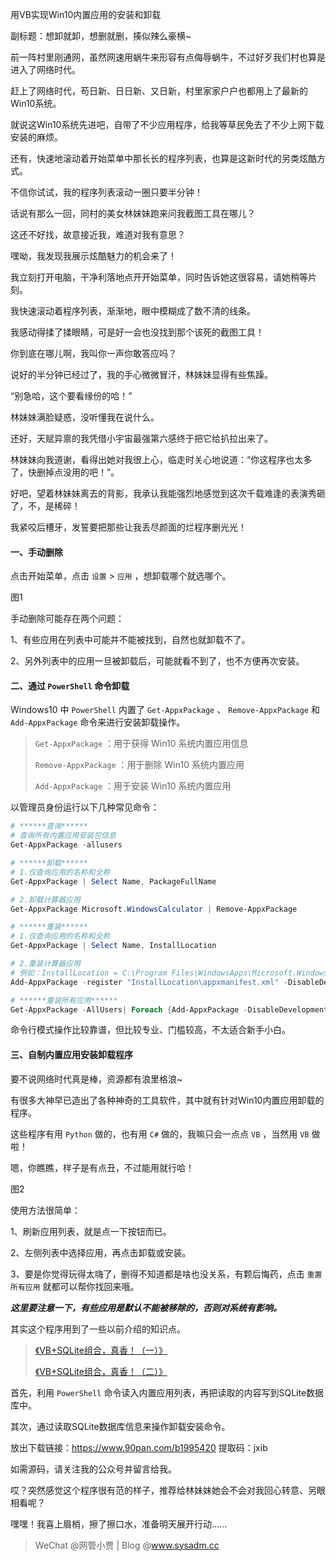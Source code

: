 用VB实现Win10内置应用的安装和卸载

副标题：想卸就卸，想删就删，揍似辣么豪横~



前一阵村里刚通网，虽然网速用蜗牛来形容有点侮辱蜗牛，不过好歹我们村也算是进入了网络时代。

赶上了网络时代，苟日新、日日新、又日新，村里家家户户也都用上了最新的Win10系统。

就说这Win10系统先进吧，自带了不少应用程序，给我等草民免去了不少上网下载安装的麻烦。

还有，快速地滚动着开始菜单中那长长的程序列表，也算是这新时代的另类炫酷方式。

不信你试试，我的程序列表滚动一圈只要半分钟！



话说有那么一回，同村的美女林妹妹跑来问我截图工具在哪儿？

这还不好找，故意接近我，难道对我有意思？

嘿呦，我发现我展示炫酷魅力的机会来了！

我立刻打开电脑，干净利落地点开开始菜单，同时告诉她这很容易，请她稍等片刻。

我快速滚动着程序列表，渐渐地，眼中模糊成了数不清的线条。

我感动得揉了揉眼睛，可是好一会也没找到那个该死的截图工具！

你到底在哪儿啊，我叫你一声你敢答应吗？

说好的半分钟已经过了，我的手心微微冒汗，林妹妹显得有些焦躁。

“别急哈，这个要看缘份的哈！”

林妹妹满脸疑惑，没听懂我在说什么。

还好，天赋异禀的我凭借小宇宙最强第六感终于把它给扒拉出来了。

林妹妹向我道谢，看得出她对我很上心，临走时关心地说道：“你这程序也太多了，快删掉点没用的吧！”。

好吧，望着林妹妹离去的背影，我承认我能强烈地感觉到这次千载难逢的表演秀砸了，不，是稀碎！

我紧咬后槽牙，发誓要把那些让我丢尽颜面的烂程序删光光！



#### 一、手动删除

点击开始菜单，点击 `设置` > `应用` ，想卸载哪个就选哪个。

图1

手动删除可能存在两个问题：

1、有些应用在列表中可能并不能被找到，自然也就卸载不了。

2、另外列表中的应用一旦被卸载后，可能就看不到了，也不方便再次安装。



#### 二、通过 `PowerShell` 命令卸载

Windows10 中 `PowerShell` 内置了 `Get-AppxPackage` 、 `Remove-AppxPackage` 和 `Add-AppxPackage` 命令来进行安装卸载操作。

> `Get-AppxPackage` ：用于获得 Win10 系统内置应用信息
>
> `Remove-AppxPackage` ：用于删除 Win10 系统内置应用
>
> `Add-AppxPackage` ：用于安装 Win10 系统内置应用



以管理员身份运行以下几种常见命令：

```powershell
# ******查询******
# 查询所有内置应用安装包信息
Get-AppxPackage -allusers

# ******卸载******
# 1.仅查询应用的名称和全称
Get-AppxPackage | Select Name, PackageFullName

# 2.卸载计算器应用
Get-AppxPackage Microsoft.WindowsCalculator | Remove-AppxPackage

# ******重装******
# 1.仅查询应用的名称和全称
Get-AppxPackage | Select Name, InstallLocation

# 2.重装计算器应用
# 例如：InstallLocation = C:\Program Files\WindowsApps\Microsoft.WindowsCalculator_10.1805.1201.0_x64__8wekyb3d8bbwe
Add-AppxPackage -register "InstallLocation\appxmanifest.xml" -DisableDevelopmentMode

# ******重装所有应用******
Get-AppxPackage -AllUsers| Foreach {Add-AppxPackage -DisableDevelopmentMode -Register "$($_.InstallLocation)\AppXManifest.xml"}
```

命令行模式操作比较靠谱，但比较专业、门槛较高，不太适合新手小白。



#### 三、自制内置应用安装卸载程序

要不说网络时代真是棒，资源都有浪里格浪~

有很多大神早已造出了各种神奇的工具软件，其中就有针对Win10内置应用卸载的程序。

这些程序有用 `Python` 做的，也有用 `C#` 做的，我嘛只会一点点 `VB` ，当然用 `VB` 做啦！

嗯，你瞧瞧，样子是有点丑，不过能用就行哈！

图2



使用方法很简单：

1、刷新应用列表，就是点一下按钮而已。

2、左侧列表中选择应用，再点击卸载或安装。

3、要是你觉得玩得太嗨了，删得不知道都是啥也没关系，有颗后悔药，点击 `重置所有应用` 就都可以帮你找回来哦。

***这里要注意一下，有些应用是默认不能被移除的，否则对系统有影响。***



其实这个程序用到了一些以前介绍的知识点。

> [《VB+SQLite组合，真香！（一）》](https://www.sysadm.cc/index.php/vbbiancheng/721-vb-sqlite)
>
> [《VB+SQLite组合，真香！（二）》](https://www.sysadm.cc/index.php/vbbiancheng/723-vb-sqlite-2)

首先，利用 `PowerShell` 命令读入内置应用列表，再把读取的内容写到SQLite数据库中。

其次，通过读取SQLite数据库信息来操作卸载安装命令。



放出下载链接：https://www.90pan.com/b1995420 提取码：jxib

如需源码，请关注我的公众号并留言给我。



哎？突然感觉这个程序很有范的样子，推荐给林妹妹她会不会对我回心转意、另眼相看呢？

嘿嘿！我喜上眉梢，擦了擦口水，准备明天展开行动......



> WeChat @网管小贾 | Blog @www.sysadm.cc

